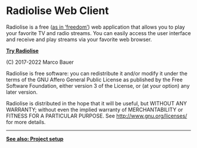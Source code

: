 # Radiolise Web Client

Radiolise is a free ([as in ‘freedom’](https://fsfe.org/freesoftware/)) web
application that allows you to play your favorite TV and radio streams. You can
easily access the user interface and receive and play streams via your favorite
web browser.

**[Try Radiolise](https://radiolise.com/)**

(C) 2017-2022 Marco Bauer

Radiolise is free software: you can redistribute it and/or modify it under the
terms of the GNU Affero General Public License as published by the Free Software
Foundation, either version 3 of the License, or (at your option) any later
version.

Radiolise is distributed in the hope that it will be useful, but WITHOUT ANY
WARRANTY; without even the implied warranty of MERCHANTABILITY or FITNESS FOR A
PARTICULAR PURPOSE. See http://www.gnu.org/licenses/ for more details.

---

**[See also: Project setup](setup.md)**
